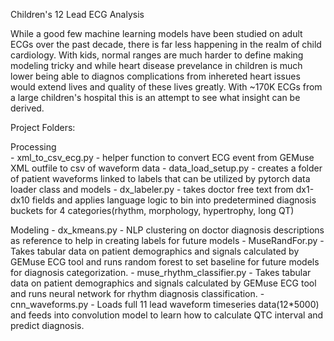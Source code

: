 Children's 12 Lead ECG Analysis

While a good few machine learning models have been studied on adult ECGs over the past decade, there is far less happening in the realm of child cardiology. With kids, normal ranges are much harder to define making modeling tricky and while heart disease prevelance in children is much lower being able to diagnos complications from inhereted heart issues would extend lives and quality of these lives greatly. With ~170K ECGs from a large children's hospital this is an attempt to see what insight can be derived.

Project Folders:

Processing  
	- xml_to_csv_ecg.py
		- helper function to convert ECG event from GEMuse XML outfile to csv of waveform data
	- data_load_setup.py
		- creates a folder of patient waveforms linked to labels that can be utilized by pytorch data 	 loader class and models
	- dx_labeler.py
		- takes doctor free text from dx1-dx10 fields and applies language logic to bin into   predetermined diagnosis buckets for 4 categories(rhythm, morphology, hypertrophy, long QT)

Modeling
	- dx_kmeans.py
		- NLP clustering on doctor diagnosis descriptions as reference to help in creating labels for 	 future models
	- MuseRandFor.py
		- Takes tabular data on patient demographics and signals calculated by GEMuse ECG tool and runs random forest to set baseline for future models for diagnosis categorization. 
	- muse_rhythm_classifier.py
		- Takes tabular data on patient demographics and signals calculated by GEMuse ECG tool and runs neural network for rhythm diagnosis classification. 
	- cnn_waveforms.py
		- Loads full 11 lead waveform timeseries data(12*5000) and feeds into convolution model to learn
		  how to calculate QTC interval and predict diagnosis.


